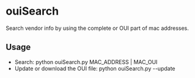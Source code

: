 # ouiSearch
Search vendor info by using the complete or OUI part of mac addresses.

## Usage
- Search: python ouiSearch.py MAC_ADDRESS | MAC_OUI
- Update or download the OUI file: python ouiSearch.py --update
